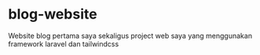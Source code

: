 # blog-website
Website blog pertama saya sekaligus project web saya yang menggunakan framework laravel dan tailwindcss
